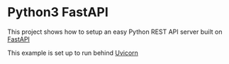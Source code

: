 # Python3 FastAPI

This project shows how to setup an easy Python REST API server
built on [FastAPI](https://fastapi.tiangolo.com)

This example is set up to run behind [Uvicorn](https://www.uvicorn.org)
